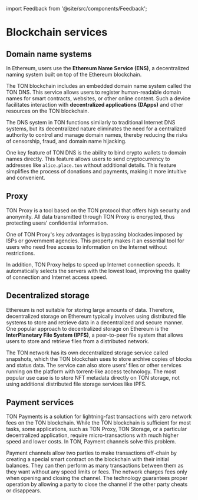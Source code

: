 import Feedback from '@site/src/components/Feedback';

# Blockchain services

## Domain name systems

In Ethereum, users use the **Ethereum Name Service (ENS)**, a decentralized naming system built on top of the Ethereum blockchain.

The TON blockchain includes an embedded domain name system called the TON DNS. This service allows users to register human-readable domain names for smart contracts, websites, or other online content. Such a device facilitates interaction with **decentralized applications (DApps)** and other resources on the TON blockchain.

The DNS system in TON functions similarly to traditional Internet DNS systems, but its decentralized nature eliminates the need for a centralized authority to control and manage domain names, thereby reducing the risks of censorship, fraud, and domain name hijacking.

One key feature of TON DNS is the ability to bind crypto wallets to domain names directly. This feature allows users to send cryptocurrency to addresses like `alice.place.ton` without additional details. This feature simplifies the process of donations and payments, making it more intuitive and convenient.

## Proxy

TON Proxy is a tool based on the TON protocol that offers high security and anonymity. All data transmitted through TON Proxy is encrypted, thus protecting users' confidential information.

One of TON Proxy's key advantages is bypassing blockades imposed by ISPs or government agencies. This property makes it an essential tool for users who need free access to information on the Internet without restrictions.

In addition, TON Proxy helps to speed up Internet connection speeds. It automatically selects the servers with the lowest load, improving the quality of connection and Internet access speed.

## Decentralized storage

Ethereum is not suitable for storing large amounts of data. Therefore, decentralized storage on Ethereum typically involves using distributed file systems to store and retrieve data in a decentralized and secure manner. One popular approach to decentralized storage on Ethereum is the **InterPlanetary File System (IPFS)**, a peer-to-peer file system that allows users to store and retrieve files from a distributed network.

The TON network has its own decentralized storage service called snapshots, which the TON blockchain uses to store archive copies of blocks and status data. The service can also store users’ files or other services running on the platform with torrent-like access technology. The most popular use case is to store NFT metadata directly on TON storage, not using additional distributed file storage services like IPFS.

## Payment services

TON Payments is a solution for lightning-fast transactions with zero network fees on the TON blockchain. While the TON blockchain is sufficient for most tasks, some applications, such as TON Proxy, TON Storage, or a particular decentralized application, require micro-transactions with much higher speed and lower costs. In TON, Payment channels solve this problem.

Payment channels allow two parties to make transactions off-chain by creating a special smart contract on the blockchain with their initial balances. They can then perform as many transactions between them as they want without any speed limits or fees. The network charges fees only when opening and closing the channel. The technology guarantees proper operation by allowing a party to close the channel if the other party cheats or disappears.

<Feedback />


